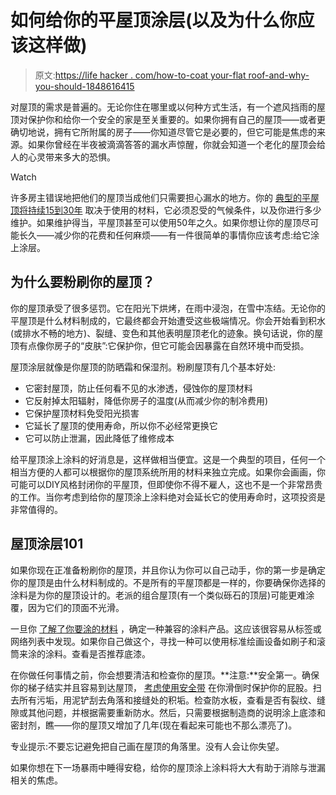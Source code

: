 # 如何给你的平屋顶涂层(以及为什么你应该这样做)

> 原文:[https://life hacker . com/how-to-coat your-flat roof-and-why-you-should-1848616415](https://lifehacker.com/how-to-coat-your-flat-roof-and-why-you-should-1848616415)

对屋顶的需求是普遍的。无论你住在哪里或以何种方式生活，有一个遮风挡雨的屋顶对保护你和给你一个安全的家是至关重要的。如果你拥有自己的屋顶——或者更确切地说，拥有它所附属的房子——你知道尽管它是必要的，但它可能是焦虑的来源。如果你曾经在半夜被滴滴答答的漏水声惊醒，你就会知道一个老化的屋顶会给人的心灵带来多大的恐惧。

Watch

许多房主错误地把他们的屋顶当成他们只需要担心漏水的地方。你的 [典型的平屋顶将持续15到30年](https://www.guardianhome.com/2020/04/flat-roofs-lifespan/#:~:text=Flat%20roofs%20on%20residential%20buildings,as%20long%20as%2050%20years.) 取决于使用的材料，它必须忍受的气候条件，以及你进行多少维护。如果维护得当，平屋顶甚至可以使用50年之久。如果你想让你的屋顶尽可能长久——减少你的花费和任何麻烦——有一件很简单的事情你应该考虑:给它涂上涂层。

## 为什么要粉刷你的屋顶？

你的屋顶承受了很多惩罚。它在阳光下烘烤，在雨中浸泡，在雪中冻结。无论你的平屋顶是什么材料制成的，它最终都会开始遭受这些极端情况。你会开始看到积水(或排水不畅的地方)、裂缝、变色和其他表明屋顶老化的迹象。换句话说，你的屋顶有点像你房子的“皮肤”:它保护你，但它可能会因暴露在自然环境中而受损。

屋顶涂层就像是你屋顶的防晒霜和保湿剂。粉刷屋顶有几个基本好处:

*   它密封屋顶，防止任何看不见的水渗透，侵蚀你的屋顶材料
*   它反射掉太阳辐射，降低你房子的温度(从而减少你的制冷费用)
*   它保护屋顶材料免受阳光损害
*   它延长了屋顶的使用寿命，所以你不必经常更换它
*   它可以防止泄漏，因此降低了维修成本

给平屋顶涂上涂料的好消息是，这样做相当便宜。这是一个典型的项目，任何一个相当方便的人都可以根据你的屋顶系统所用的材料来独立完成。如果你会画画，你可能可以DIY风格封闭你的平屋顶，但即使你不得不雇人，这也不是一个非常昂贵的工作。当你考虑到给你的屋顶涂上涂料绝对会延长它的使用寿命时，这项投资是非常值得的。

## 屋顶涂层101

如果你现在正准备粉刷你的屋顶，并且你认为你可以自己动手，你的第一步是确定你的屋顶是由什么材料制成的。不是所有的平屋顶都是一样的，你要确保你选择的涂料是为你的屋顶设计的。老派的组合屋顶(有一个类似砾石的顶层)可能更难涂覆，因为它们的顶面不光滑。

一旦你 [了解了你要涂的材料](https://www.thespruce.com/types-of-flat-roof-material-options-1824707) ，确定一种兼容的涂料产品。这应该很容易从标签或网络列表中发现。如果你自己做这个，寻找一种可以使用标准绘画设备如刷子和滚筒来涂的涂料。查看是否推荐底漆。

在你做任何事情之前，你会想要清洁和检查你的屋顶。**注意:**安全第一。确保你的梯子结实并且容易到达屋顶， [考虑使用安全带](https://www.familyhandyman.com/project/how-to-properly-use-a-roof-safety-harness/) 在你滑倒时保护你的屁股。扫去所有污垢，用泥铲刮去角落和接缝处的积垢。检查防水板，查看是否有裂纹、缝隙或其他问题，并根据需要重新防水。然后，只需要根据制造商的说明涂上底漆和密封剂，瞧——你的屋顶又增加了几年(现在看起来可能也不那么漂亮了)。

专业提示:不要忘记避免把自己画在屋顶的角落里。没有人会让你失望。

如果你想在下一场暴雨中睡得安稳，给你的屋顶涂上涂料将大大有助于消除与泄漏相关的焦虑。